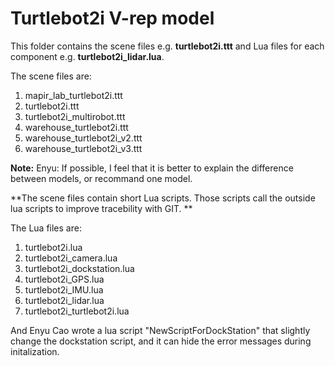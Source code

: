 # Turtlebot2i V-rep model

This folder contains the scene files e.g. **turtlebot2i.ttt** and Lua files for each component e.g. **turtlebot2i_lidar.lua**.

The scene files are:

1. mapir_lab_turtlebot2i.ttt
2. turtlebot2i.ttt
3. turtlebot2i_multirobot.ttt
4. warehouse_turtlebot2i.ttt
5. warehouse_turtlebot2i_v2.ttt
6. warehouse_turtlebot2i_v3.ttt

**Note:** Enyu: If possible, I feel that it is better to explain the difference between models, or recommand one model. 

**The scene files contain short Lua scripts. Those scripts call the outside lua scripts to improve tracebility with GIT. **

The Lua files are:

1. turtlebot2i.lua 
2. turtlebot2i_camera.lua
3. turtlebot2i_dockstation.lua
4. turtlebot2i_GPS.lua
5. turtlebot2i_IMU.lua
6. turtlebot2i_lidar.lua
7. turtlebot2i_turtlebot2i.lua



And Enyu Cao wrote a lua script "NewScriptForDockStation" that slightly change the dockstation script, and it can hide the error messages during initalization.

